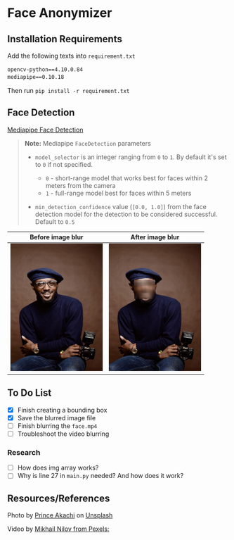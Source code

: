 # Face Anonymizer

## Installation Requirements 
Add the following texts into `requirement.txt`
```txt
opencv-python==4.10.0.84
mediapipe==0.10.18
```
Then run `pip install -r requirement.txt`

## Face Detection
[Mediapipe Face Detection](https://mediapipe.readthedocs.io/en/latest/solutions/face_detection.html)
> **Note:** Mediapipe `FaceDetection` parameters
> + `model_selector` is an integer ranging from `0` to `1`. By default it's set to `0` if not specified.
>   + `0` - short-range model that works best for faces within 2 meters from the camera
>   + `1` - full-range model best for faces within 5 meters  
>
> + `min_detection_confidence` value (`[0.0, 1.0]`) from the face detection model for the detection to be considered successful. Default to `0.5`

**Before** image blur | **After** image blur
:---: | :---: |
<img src='./data/face.jpg' alt="Before image blur" width= "210" height="290"/> |  <img src="./output/blur_img.jpg" alt="After image blur" width= "210" height="290"/>|



## To Do List
+ [X] Finish creating a bounding box 
+ [x] Save the blurred image file
+ [ ] Finish blurring the `face.mp4`
+ [ ] Troubleshoot the video blurring

### Research
+ [ ] How does img array works?
+ [ ] Why is line 27 in `main.py` needed? And how does it work?

## Resources/References
Photo by <a href="https://unsplash.com/@princearkman?utm_content=creditCopyText&utm_medium=referral&utm_source=unsplash">Prince Akachi</a> on <a href="https://unsplash.com/photos/smiling-man-wearing-black-turtleneck-shirt-holding-camrea-4Yv84VgQkRM?utm_content=creditCopyText&utm_medium=referral&utm_source=unsplash">Unsplash</a>
      
Video by [Mikhail Nilov from Pexels:](https://www.pexels.com/video/a-woman-talking-at-the-podium-8731389/)
